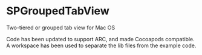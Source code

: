 SPGroupedTabView
================

Two-tiered or grouped tab view for Mac OS

Code has been updated to support ARC, and made Cocoapods compatible.  A workspace has been used to separate the lib files from the example code.
